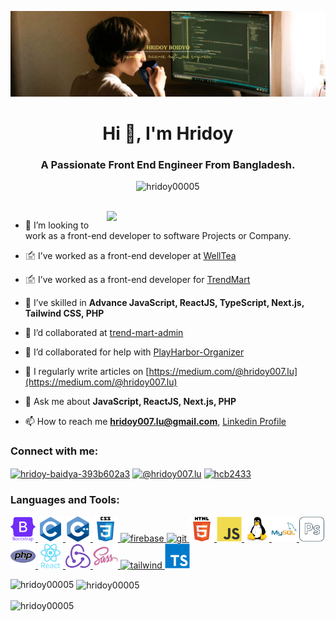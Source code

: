 ![logo](https://github.com/hridoy00005/hridoy00005/blob/main/Github-bg.jpg)
<h1 align="center">Hi 👋, I'm Hridoy</h1>
<h3 align="center">A Passionate Front End Engineer From Bangladesh.</h3>
<p align="center"> <img src="https://komarev.com/ghpvc/?username=hridoy00005&label=Profile%20views&color=0e75b6&style=flat" alt="hridoy00005" /> </p>
<br>
<img align="right" atl="Programming" width="350" src="https://cdn.dribbble.com/users/5690231/screenshots/16191500/media/4fbd0ec22f13a3521bb37cc5fe8b1cb3.gif">

- 🔭 I’m looking to work as a front-end developer to software Projects or Company.
  
- 🖆  I’ve worked as a front-end developer at [WellTea](https://welltea.bikolpo.com/)
  
- 🖆  I’ve worked as a front-end developer for [TrendMart](https://github.com/hridoy00005/TrendMart-app)

- 🌱 I’ve skilled in **Advance JavaScript, ReactJS, TypeScript, Next.js, Tailwind CSS, PHP**
  
- 👯 I’d collaborated at [trend-mart-admin](https://github.com/ziaulh53/trend-mart-admin)

- 🤝 I’d collaborated for help with [PlayHarbor-Organizer](PlayHarbor-Organizer)

- 📝 I regularly write articles on [https://medium.com/@hridoy007.lu](https://medium.com/@hridoy007.lu)

- 💬 Ask me about **JavaScript, ReactJS, Next.js, PHP**

- 📫 How to reach me **hridoy007.lu@gmail.com**, [Linkedin Profile](https://www.linkedin.com/in/hridoy007-lu/)


<h3 align="left">Connect with me:</h3>
<p align="left">
<a href="https://linkedin.com/in/hridoy-baidya-393b602a3" target="blank"><img align="center" src="https://raw.githubusercontent.com/rahuldkjain/github-profile-readme-generator/master/src/images/icons/Social/linked-in-alt.svg" alt="hridoy-baidya-393b602a3" height="30" width="40" /></a>
<a href="https://medium.com/@hridoy007.lu" target="blank"><img align="center" src="https://raw.githubusercontent.com/rahuldkjain/github-profile-readme-generator/master/src/images/icons/Social/medium.svg" alt="@hridoy007.lu" height="30" width="40" /></a>
<a href="https://codeforces.com/profile/hcb2433" target="blank"><img align="center" src="https://raw.githubusercontent.com/rahuldkjain/github-profile-readme-generator/master/src/images/icons/Social/codeforces.svg" alt="hcb2433" height="30" width="40" /></a>
</p>

<h3 align="left">Languages and Tools:</h3>
<p align="left"> <a href="https://getbootstrap.com" target="_blank" rel="noreferrer"> <img src="https://raw.githubusercontent.com/devicons/devicon/master/icons/bootstrap/bootstrap-plain-wordmark.svg" alt="bootstrap" width="40" height="40"/> </a> <a href="https://www.cprogramming.com/" target="_blank" rel="noreferrer"> <img src="https://raw.githubusercontent.com/devicons/devicon/master/icons/c/c-original.svg" alt="c" width="40" height="40"/> </a> <a href="https://www.w3schools.com/cpp/" target="_blank" rel="noreferrer"> <img src="https://raw.githubusercontent.com/devicons/devicon/master/icons/cplusplus/cplusplus-original.svg" alt="cplusplus" width="40" height="40"/> </a> <a href="https://www.w3schools.com/css/" target="_blank" rel="noreferrer"> <img src="https://raw.githubusercontent.com/devicons/devicon/master/icons/css3/css3-original-wordmark.svg" alt="css3" width="40" height="40"/> </a> <a href="https://firebase.google.com/" target="_blank" rel="noreferrer"> <img src="https://www.vectorlogo.zone/logos/firebase/firebase-icon.svg" alt="firebase" width="40" height="40"/> </a> <a href="https://git-scm.com/" target="_blank" rel="noreferrer"> <img src="https://www.vectorlogo.zone/logos/git-scm/git-scm-icon.svg" alt="git" width="40" height="40"/> </a> <a href="https://www.w3.org/html/" target="_blank" rel="noreferrer"> <img src="https://raw.githubusercontent.com/devicons/devicon/master/icons/html5/html5-original-wordmark.svg" alt="html5" width="40" height="40"/> </a> <a href="https://developer.mozilla.org/en-US/docs/Web/JavaScript" target="_blank" rel="noreferrer"> <img src="https://raw.githubusercontent.com/devicons/devicon/master/icons/javascript/javascript-original.svg" alt="javascript" width="40" height="40"/> </a> <a href="https://www.linux.org/" target="_blank" rel="noreferrer"> <img src="https://raw.githubusercontent.com/devicons/devicon/master/icons/linux/linux-original.svg" alt="linux" width="40" height="40"/> </a> <a href="https://www.mysql.com/" target="_blank" rel="noreferrer"> <img src="https://raw.githubusercontent.com/devicons/devicon/master/icons/mysql/mysql-original-wordmark.svg" alt="mysql" width="40" height="40"/> </a> <a href="https://www.photoshop.com/en" target="_blank" rel="noreferrer"> <img src="https://raw.githubusercontent.com/devicons/devicon/master/icons/photoshop/photoshop-line.svg" alt="photoshop" width="40" height="40"/> </a> <a href="https://www.php.net" target="_blank" rel="noreferrer"> <img src="https://raw.githubusercontent.com/devicons/devicon/master/icons/php/php-original.svg" alt="php" width="40" height="40"/> </a> <a href="https://reactjs.org/" target="_blank" rel="noreferrer"> <img src="https://raw.githubusercontent.com/devicons/devicon/master/icons/react/react-original-wordmark.svg" alt="react" width="40" height="40"/> </a> <a href="https://redux.js.org" target="_blank" rel="noreferrer"> <img src="https://raw.githubusercontent.com/devicons/devicon/master/icons/redux/redux-original.svg" alt="redux" width="40" height="40"/> </a> <a href="https://sass-lang.com" target="_blank" rel="noreferrer"> <img src="https://raw.githubusercontent.com/devicons/devicon/master/icons/sass/sass-original.svg" alt="sass" width="40" height="40"/> </a> <a href="https://tailwindcss.com/" target="_blank" rel="noreferrer"> <img src="https://www.vectorlogo.zone/logos/tailwindcss/tailwindcss-icon.svg" alt="tailwind" width="40" height="40"/> </a> <a href="https://www.typescriptlang.org/" target="_blank" rel="noreferrer"> <img src="https://raw.githubusercontent.com/devicons/devicon/master/icons/typescript/typescript-original.svg" alt="typescript" width="40" height="40"/> </a> </p>

<p><img align="left" src="https://github-readme-stats.vercel.app/api/top-langs?username=hridoy00005&show_icons=true&locale=en&layout=compact" alt="hridoy00005" /></p>

<p>&nbsp;<img align="center" src="https://github-readme-stats.vercel.app/api?username=hridoy00005&show_icons=true&locale=en" alt="hridoy00005" /></p>

<p><img align="center" src="https://github-readme-streak-stats.herokuapp.com/?user=hridoy00005&" alt="hridoy00005" /></p>
